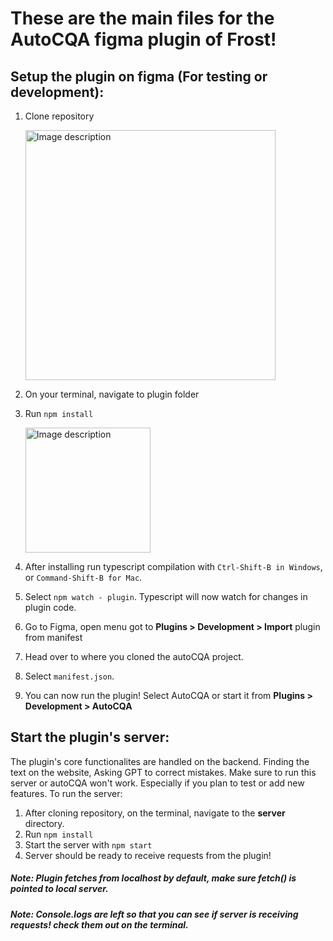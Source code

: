 # These are the main files for the AutoCQA figma plugin of Frost!

## Setup the plugin on figma (For testing or development):

1. Clone repository

   <img src="https://github.com/lxpocampoFrost/AutoCQA/assets/117623161/b2b6dff2-7a73-45ac-baa6-8981980e6cd0" alt="Image description" height="400">

3. On your terminal, navigate to plugin folder
4. Run  `npm install`
   
   <img src="https://github.com/lxpocampoFrost/AutoCQA/assets/117623161/9f00c5fb-2817-4a39-a2ef-8848650d451c" alt="Image description" height="200">

6. After installing run typescript compilation with `Ctrl-Shift-B in Windows`, or `Command-Shift-B for Mac`.
7. Select `npm watch - plugin`. Typescript will now watch for changes in plugin code.
8. Go to Figma, open menu got to **Plugins > Development > Import** plugin from manifest
9. Head over to where you cloned the autoCQA project.
10. Select `manifest.json`.
11. You can now run the plugin! Select AutoCQA or start it from **Plugins > Development > AutoCQA**


## Start the plugin's server:

The plugin's core functionalites are handled on the backend. Finding the text on the website, Asking GPT to correct mistakes. 
Make sure to run this server or autoCQA won't work. Especially if you plan to test or add new features.
To run the server: 

1. After cloning repository, on the terminal, navigate to the **server** directory.
2. Run `npm install`
3. Start the server with `npm start`
4. Server should be ready to receive requests from the plugin!
##### Note: Plugin fetches from localhost by default, make sure fetch() is pointed to local server.
##### Note: Console.logs are left so that you can see if server is receiving requests! check them out on the terminal.

